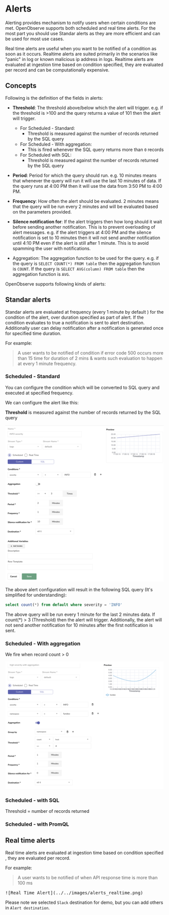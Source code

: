 # Alerts

Alerting provides mechanism to notify users when certain conditions are met. OpenObserve supports both scheduled and real time alerts. For the most part you should use Standar alerts as they are more efficient and can be used for most use cases.

Real time alerts are useful when you want to be notified of a condition as soon as it occurs. Realtime alerts are suited primarily in the scenarios like "panic" in log or known malicious ip address in logs. Realtime alerts are evaluated at ingestion time based on condition specified, they are evaluated per record and can be computationally expensive.

## Concepts

Following is the definition of the fields in alerts:

- **Threshold**: The threshold above/below which the alert will trigger. e.g. if the threshold is >100 and the query returns a value of 101 then the alert will trigger.
    - For Scheduled - Standard:
        - Threshold is measured against the number of records returned by the SQL query
    - For Scheduled - With aggregation:
        - This is fired whenever the SQL query returns more than `0` records
    - For Scheduled with SQL:
        - Threshold is measured against the number of records returned by the SQL query

- **Period**: Period for which the query should run. e.g. 10 minutes means that whenever the query will run it will use the last 10 minutes of data. If the query runs at 4:00 PM then it will use the data from 3:50 PM to 4:00 PM.

- **Frequency**: How often the alert should be evaluated. 2 minutes means that the query will be run every 2 minutes and will be evaluated based on the parameters provided.

- **Silence notification for**: If the alert triggers then how long should it wait before sending another notification. This is to prevent overloading of alert messages. e.g. if the alert triggers at 4:00 PM and the silence notification is set to 10 minutes then it will not send another notification until 4:10 PM even if the alert is still after 1 minute. This is to avoid spamming the user with notifications.

- Aggregation: The aggregation function to be used for the query. e.g. if the query is `SELECT COUNT(*) FROM table` then the aggregation function is `COUNT`. If the query is `SELECT AVG(column) FROM table` then the aggregation function is `AVG`.

OpenObserve supports following kinds of alerts:

## Standar alerts

Standar alerts are evaluated at frequency (every 1 minute by default ) for the condition of the alert, over duration specified as part of alert. If the condition evaluates to true a notification is sent to alert destination. Additionally user can delay notification after a notification is generated once for specified time duration.

For example: 

> A user wants to be notified of condition if error code 500 occurs more than 15 time for duration of 2 mins & wants such evaluation to happen at every 1 minute frequency.

### Scheduled - Standard

You can configure the condition which will be converted to SQL query and executed at specified frequency.

We can configure the alert like this:

**Threshold** is measured against the number of records returned by the SQL query

![Standard alert](../../images/alerts/standard_alert.png)

The above alert configuration will result in the following SQL query (It's simplified for understanding):

```sql
select count(*) from default where severity = 'INFO' 
```

The above query will be run every 1 minute for the last 2 minutes data. If count(*) > 3 (Threshold) then the alert will trigger. Additionally, the alert will not send another notification for 10 minutes after the first notification is sent.

### Scheduled - With aggregation

We fire when record count > 0

![Standard alert](../../images/alerts/aggregation_alert.png)


### Scheduled - with SQL

Threshold = number of records returned

### Scheduled - with PromQL



## Real time alerts

Real time alerts are evaluated at ingestion time based on condition specified , they are evaluated per record.

For example: 

> A user wants to be notified of when API response time is more than 100 ms

<kbd>
![Real Time Alert](../../images/alerts_realtime.png)
</kbd>

Please note we selected `Slack` destination for demo, but you can add others in `Alert destination`.
